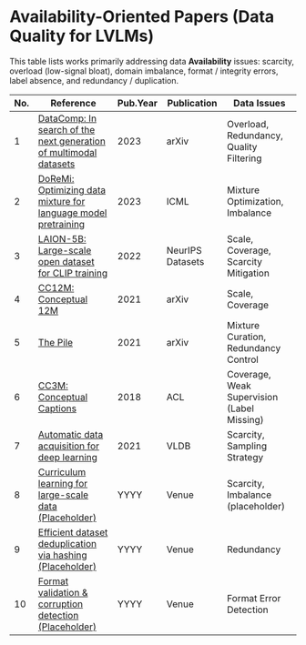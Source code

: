 # Availability-Oriented Papers (Data Quality for LVLMs)

This table lists works primarily addressing data **Availability** issues: scarcity, overload (low-signal bloat), domain imbalance, format / integrity errors, label absence, and redundancy / duplication.

<!--
Columns:
- No. : incremental index
- Reference : paper title (hyperlinked) + optional code link
- Pub.Year : publication year
- Publication : venue (conf./journal/arXiv)
- Data Issues : specific Availability sub-issues
Add new rows at the end; keep numbering sequential. You can later re-order if needed.
-->

| No. | Reference | Pub.Year | Publication | Data Issues |
|-----|-----------|----------|-------------|-------------|
| 1 | [DataComp: In search of the next generation of multimodal datasets](https://arxiv.org/abs/2304.14108) | 2023 | arXiv | Overload, Redundancy, Quality Filtering |
| 2 | [DoReMi: Optimizing data mixture for language model pretraining](https://arxiv.org/abs/2305.10429) | 2023 | ICML | Mixture Optimization, Imbalance |
| 3 | [LAION-5B: Large-scale open dataset for CLIP training](https://arxiv.org/abs/2210.08402) | 2022 | NeurIPS Datasets | Scale, Coverage, Scarcity Mitigation |
| 4 | [CC12M: Conceptual 12M](https://arxiv.org/abs/2102.08981) | 2021 | arXiv | Scale, Coverage |
| 5 | [The Pile](https://arxiv.org/abs/2101.00027) | 2021 | arXiv | Mixture Curation, Redundancy Control |
| 6 | [CC3M: Conceptual Captions](https://aclanthology.org/P18-1238/) | 2018 | ACL | Coverage, Weak Supervision (Label Missing) |
| 7 | [Automatic data acquisition for deep learning](https://dl.acm.org/doi/10.14778/3476311.3476333) | 2021 | VLDB | Scarcity, Sampling Strategy |
| 8 | [Curriculum learning for large-scale data (Placeholder)](https://example.com) | YYYY | Venue | Scarcity, Imbalance (placeholder) |
| 9 | [Efficient dataset deduplication via hashing (Placeholder)](https://example.com) | YYYY | Venue | Redundancy |
|10 | [Format validation & corruption detection (Placeholder)](https://example.com) | YYYY | Venue | Format Error Detection |

<!--
Issue Tag Guidance:
- Scarcity: insufficient volume / domain under-coverage
- Overload: very large raw pool with low average signal quality
- Imbalance: skewed domain / task / distribution
- Redundancy: exact or near-duplicate samples
- Label Missing: absent / partial annotations in multimodal pairs
- Format Error: corrupted files, invalid metadata, parsing failure
-->

<!--
Contribution Checklist:
[ ] Add paper row
[ ] Use canonical title capitalization
[ ] Provide official venue (conf. acronym / journal / arXiv)
[ ] Use concise comma-separated issue tags
[ ] (Optional) Add code link: Title [[code]](URL)
-->

<!-- Example row template (copy & edit, keep pipes):
| XX | Full Title [[code]](repo_link) | YEAR | VENUE | Scarcity, Imbalance |
-->

